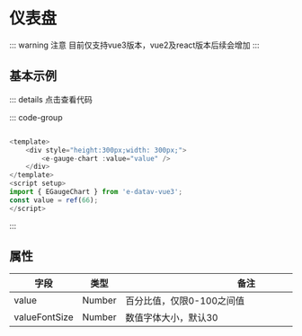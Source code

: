 <!--
 * @Autor: costa
 * @Date: 2023-11-23 11:07:33
 * @LastEditors: costa
 * @LastEditTime: 2023-11-23 13:40:02
 * @Description: 
 * @Copyright: © 2023 by costa. All rights reserved.
-->
# 仪表盘

::: warning 注意
目前仅支持vue3版本，vue2及react版本后续会增加
:::

## 基本示例


<gauge-chart :value="66" />

<script setup>
import GaugeChart from './components/GaugeChart.vue';
</script>

::: details 点击查看代码

::: code-group

```js [vue3]

<template>
    <div style="height:300px;width: 300px;">
        <e-gauge-chart :value="value" />
    </div>
</template>
<script setup>
import { EGaugeChart } from 'e-datav-vue3';
const value = ref(66);
</script>

```

:::

## 属性

字段|类型|<div style="width:430px;">备注</div>
-|-|-
value|Number|百分比值，仅限0-100之间值
valueFontSize|Number|数值字体大小，默认30